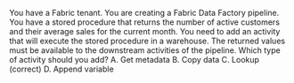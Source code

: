 You have a Fabric tenant.
You are creating a Fabric Data Factory pipeline.
You have a stored procedure that returns the number of active customers and their average sales for the current month.
You need to add an activity that will execute the stored procedure in a warehouse. The returned values must be available to the downstream activities of the pipeline.
Which type of activity should you add?
A. Get metadata
B. Copy data
C. Lookup (correct)
D. Append variable
